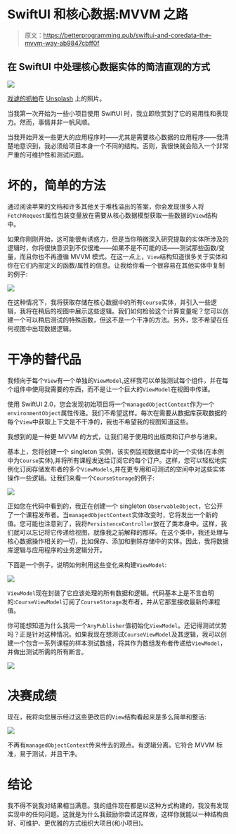 # SwiftUI 和核心数据:MVVM 之路

> 原文：<https://betterprogramming.pub/swiftui-and-coredata-the-mvvm-way-ab9847cbff0f>

## 在 SwiftUI 中处理核心数据实体的简洁直观的方式

![](img/8554874f1de4abba25deb5a7fc4d9d39.png)

[戏谑的抓拍](https://unsplash.com/@bantersnaps?utm_source=medium&utm_medium=referral)在 [Unsplash](https://unsplash.com/?utm_source=medium&utm_medium=referral) 上的照片。

当我第一次开始为一些小项目使用 SwiftUI 时，我立即欣赏到了它的易用性和表现力。然而，事情并非一帆风顺。

当我开始开发一些更大的应用程序时——尤其是需要核心数据的应用程序——我清楚地意识到，我必须给项目本身一个不同的结构。否则，我很快就会陷入一个非常严重的可维护性和测试问题。

# 坏的，简单的方法

通过阅读苹果的文档和许多其他关于堆栈溢出的答案，你会发现很多人将`FetchRequest`属性包装变量放在需要从核心数据模型获取一些数据的`View`结构中。

如果你刚刚开始，这可能很有诱惑力，但是当你稍微深入研究提取的实体所涉及的逻辑时，你将很快意识到不仅很难——如果不是不可能的话——测试那些函数/变量，而且你也不再遵循 MVVM 模式。在这一点上，`View`结构知道很多关于实体和你在它们内部定义的函数/属性的信息。让我给你看一个很容易在其他实体中复制的例子:

![](img/de7ce11a8636405e76c9cec90966c65c.png)

在这种情况下，我将获取存储在核心数据中的所有`Course`实体，并引入一些逻辑，我将在稍后的视图中展示这些逻辑。我们如何检验这个计算变量呢？您可以创建一个可以稍后测试的特殊函数，但这不是一个干净的方法。另外，您不希望在任何视图中出现数据逻辑。

# 干净的替代品

我倾向于每个`View`有一个单独的`ViewModel`,这样我可以单独测试每个组件，并在每个组件中使用我需要的东西，而不是让一个巨大的`ViewModel`在视图中传递。

使用 SwiftUI 2.0，您会发现初始项目将一个`managedObjectContext`作为一个`environmentObject`属性传递。我们不希望这样。每次在需要从数据库获取数据的每个`View`中获取上下文是不干净的，我也不希望我的视图知道这些。

我想到的是一种更 MVVM 的方式，让我们易于使用的出版商和订户参与进来。

基本上，您将创建一个 singleton 实例，该实例监视数据库中的一个实体(在本例中为`Course`实体),并将所有课程发送给订阅它的每个订户。这样，您可以轻松地实例化订阅存储发布者的多个`ViewModels`,并在更专用和可测试的空间中对这些实体操作一些逻辑。让我们来看一个`CourseStorage`的例子:

![](img/9a02a2c7d73ae7224a17394ec6d004f8.png)

正如您在代码中看到的，我正在创建一个 singleton `ObservableObject`，它公开了一个课程发布者。当`managedObjectContext`实体改变时，它将发出一个新的值。您可能也注意到了，我将`PersistenceController`放在了类本身中。这样，我们就可以忘记将它传递给视图，就像我之前解释的那样。在这个类中，我还处理与核心数据操作相关的一切，比如保存、添加和删除存储中的实体。因此，我将数据库逻辑与应用程序的业务逻辑分开。

下面是一个例子，说明如何利用这些变化来构建`ViewModel`:

![](img/2dc2a95564a13f1debc34289b1addfae.png)

`ViewModel`现在封装了它应该处理的所有数据和逻辑。代码基本上是不言自明的:`CourseViewModel`订阅了`CourseStorage`发布者，并从它那里接收最新的课程值。

你可能想知道为什么我用一个`AnyPublisher`值初始化`ViewModel`。还记得测试优势吗？正是针对这种情况。如果我现在想测试`CourseViewModel`及其逻辑，我可以创建一个包含一系列课程的样本测试数组，将其作为数组发布者传递给`ViewModel`，并做出测试所需的所有断言。

![](img/d9ffe464cd8285c747ba500e95a6c650.png)

# 决赛成绩

现在，我将向您展示经过这些更改后的`View`结构看起来是多么简单和整洁:

![](img/059d42aee83e82c1f5863cf277ed30ff.png)

不再有`managedObjectContext`传来传去的观点。有逻辑分离。它符合 MVVM 标准，易于测试，并且干净。

# 结论

我不得不说我对结果相当满意。我的组件现在都是以这种方式构建的，我没有发现实现中的任何问题。这就是为什么我鼓励你尝试这样做，这样你就能以一种结构良好、可维护、更优雅的方式组织大项目(和小项目)。